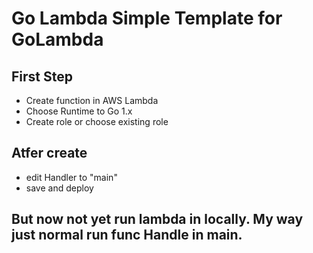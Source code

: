 # Go Lambda Simple Template for GoLambda

## First Step
* Create function in AWS Lambda
* Choose Runtime to Go 1.x
* Create role or choose existing role

## Atfer create
* edit Handler to "main"
* save and deploy

## But now not yet run lambda in locally. My way just normal run func Handle in main.